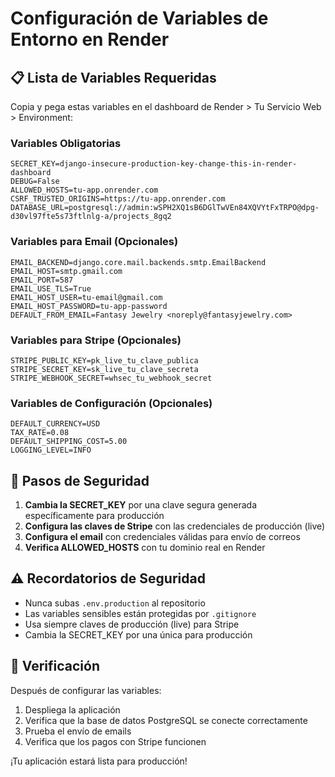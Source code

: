# Configuración de Variables de Entorno en Render

## 📋 Lista de Variables Requeridas

Copia y pega estas variables en el dashboard de Render > Tu Servicio Web > Environment:

### Variables Obligatorias
```
SECRET_KEY=django-insecure-production-key-change-this-in-render-dashboard
DEBUG=False
ALLOWED_HOSTS=tu-app.onrender.com
CSRF_TRUSTED_ORIGINS=https://tu-app.onrender.com
DATABASE_URL=postgresql://admin:wSPH2XQ1sB6DGlTwVEn84XQVYtFxTRPO@dpg-d30vl97fte5s73ftlnlg-a/projects_8gq2
```

### Variables para Email (Opcionales)
```
EMAIL_BACKEND=django.core.mail.backends.smtp.EmailBackend
EMAIL_HOST=smtp.gmail.com
EMAIL_PORT=587
EMAIL_USE_TLS=True
EMAIL_HOST_USER=tu-email@gmail.com
EMAIL_HOST_PASSWORD=tu-app-password
DEFAULT_FROM_EMAIL=Fantasy Jewelry <noreply@fantasyjewelry.com>
```

### Variables para Stripe (Opcionales)
```
STRIPE_PUBLIC_KEY=pk_live_tu_clave_publica
STRIPE_SECRET_KEY=sk_live_tu_clave_secreta
STRIPE_WEBHOOK_SECRET=whsec_tu_webhook_secret
```

### Variables de Configuración (Opcionales)
```
DEFAULT_CURRENCY=USD
TAX_RATE=0.08
DEFAULT_SHIPPING_COST=5.00
LOGGING_LEVEL=INFO
```

## 🔐 Pasos de Seguridad

1. **Cambia la SECRET_KEY** por una clave segura generada específicamente para producción
2. **Configura las claves de Stripe** con las credenciales de producción (live)
3. **Configura el email** con credenciales válidas para envío de correos
4. **Verifica ALLOWED_HOSTS** con tu dominio real en Render

## ⚠️ Recordatorios de Seguridad

- Nunca subas `.env.production` al repositorio
- Las variables sensibles están protegidas por `.gitignore`
- Usa siempre claves de producción (live) para Stripe
- Cambia la SECRET_KEY por una única para producción

## 🚀 Verificación

Después de configurar las variables:
1. Despliega la aplicación
2. Verifica que la base de datos PostgreSQL se conecte correctamente
3. Prueba el envío de emails
4. Verifica que los pagos con Stripe funcionen

¡Tu aplicación estará lista para producción!